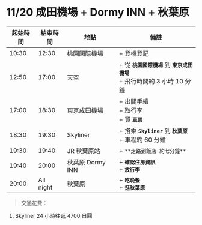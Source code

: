 # 11/20 成田機場 + Dormy INN + 秋葉原

| 起始時間 | 結束時間 | 地點 | 備註 |
|-|-|-|-|
| 10:30 | 12:30 | 桃園國際機場 | + 登機登記 |
| 12:50 | 17:00 | 天空 | + 從 **`桃園國際機場`** 到 **`東京成田機場`**<br>+ 飛行時間約 3 小時 10 分鐘 |
| 17:00 | 18:30 | 東京成田機場 | + 出關手續 <br>+ 取行李 <br>+ 買 **`車票`** |
| 18:30 | 19:30 | Skyliner | + 搭乘 **`Skyliner`** 到 **`秋葉原`**<br>+ 車程約 60 分鐘 |
| 19:30 | 19:40 | JR 秋葉原站 | + `**走路到飯店 約七分鐘**` |
| 19:40 | 20:00 | 秋葉原 Dormy INN | + **`確認住房資訊`** <br>+ **`放行李`** |
| 20:00 | All night | 秋葉原 | + **`吃晚餐`**<br>+ **`逛秋葉原`** |

>交通花費：
1. Skyliner 24 小時往返 4700 日圓